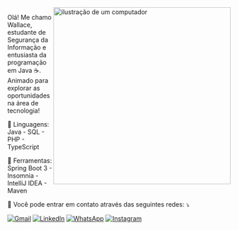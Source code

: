 <img src="https://raw.githubusercontent.com/MicaelliMedeiros/micaellimedeiros/master/image/computer-illustration.png" alt="ilustração de um computador" min-width="400px" max-width="400px" width="400px" align="right">

<p align="left"> 
 Olá! Me chamo Wallace, estudante de Segurança da Informação e entusiasta da programação em Java ☕️. Animado para explorar as oportunidades na área de tecnologia!
</p>

<p align="left">
  📜 Linguagens: Java - SQL - PHP - TypeScript 
</p>

<p align="left">
  💼 Ferramentas: Spring Boot 3 - Insomnia - IntelliJ IDEA - Maven 
</p>

<p align="left">
  💌 Você pode entrar em contato através das seguintes redes: ⤵️
</p>

<p align="left">
  <a href="https://mail.google.com/mail/?view=cm&fs=1&to=wallacepuck@gmail.com" title="Gmail">
  <img src="https://img.shields.io/badge/-Gmail-FF0000?style=flat-square&labelColor=FF0000&logo=gmail&logoColor=white&link=LINK-DO-SEU-GMAIL" alt="Gmail"/></a>
  <a href="https://www.linkedin.com/in/wallace-benites/" title="LinkedIn">
  <img src="https://img.shields.io/badge/-Linkedin-0e76a8?style=flat-square&logo=Linkedin&logoColor=white&link=LINK-DO-SEU-LINKEDIN" alt="LinkedIn"/></a>
  <a href="https://wa.me/55061982069825" title="WhatsApp">
  <img src="https://img.shields.io/badge/-WhatsApp-25d366?style=flat-square&labelColor=25d366&logo=whatsapp&logoColor=white&link=API-DO-SEU-WHATSAPP" alt="WhatsApp"/></a>
  
  <a href="https://www.instagram.com/wallace_benites/" title="Instagram">
  <img src="https://img.shields.io/badge/-Instagram-DF0174?style=flat-square&labelColor=DF0174&logo=instagram&logoColor=white&link=LINK-DO-SEU-INSTAGRAM" alt="Instagram"/></a>
</p>
